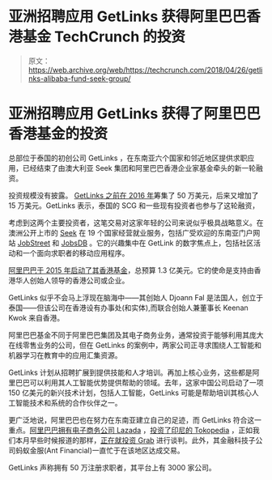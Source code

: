 # 亚洲招聘应用 GetLinks 获得阿里巴巴香港基金 TechCrunch 的投资

> 原文：<https://web.archive.org/web/https://techcrunch.com/2018/04/26/getlinks-alibaba-fund-seek-group/>

# 亚洲招聘应用 GetLinks 获得了阿里巴巴香港基金的投资

总部位于泰国的初创公司 GetLinks ，在东南亚六个国家和邻近地区提供求职应用，已经结束了由澳大利亚 Seek 集团和阿里巴巴香港企业家基金牵头的新一轮融资。

投资规模没有披露。 [GetLinks 之前在 2016 年](https://web.archive.org/web/20221208174601/https://techcrunch.com/2016/03/06/getlinks-raises-500k-to-connect-tech-talent-with-employers-in-southeast-asia/)筹集了 50 万美元，后来又增加了 15 万美元。GetLinks 表示，泰国的 SCG 和一些现有投资者也参与了这轮融资，

考虑到这两个主要投资者，这笔交易对这家年轻的公司来说似乎极具战略意义。在澳洲公开上市的 [Seek](https://web.archive.org/web/20221208174601/https://www.seek.com.au/about/) 在 19 个国家经营就业服务，包括广受欢迎的东南亚门户网站 [JobStreet](https://web.archive.org/web/20221208174601/https://www.jobstreet.com.sg/) 和 [JobsDB](https://web.archive.org/web/20221208174601/https://th.jobsdb.com/) 。它的兴趣集中在 GetLink 的数字焦点上，包括社区活动和一个面向求职者的移动应用程序。

[阿里巴巴于 2015 年启动了其香港基金](https://web.archive.org/web/20221208174601/https://techcrunch.com/2015/11/19/alibaba-launches-130m-fund-to-support-entrepreneurs-in-hong-kong/)，总预算 1.3 亿美元。它的使命是支持由香港华人创始人领导的香港公司或企业。

GetLinks 似乎不会马上浮现在脑海中——其创始人 Djoann Fal 是法国人，创立于泰国——但该公司在香港设有办事处(和实体),而联合创始人兼董事长 Keenan Kwok 来自香港。

阿里巴巴基金不同于阿里巴巴集团及其电子商务业务，通常投资于能够利用其庞大在线零售业务的公司，但在 GetLinks 的案例中，两家公司正寻求围绕人工智能和机器学习在教育中的应用汇集资源。

GetLinks 计划从招聘扩展到提供技能和人才培训。再加上核心业务，这些都是阿里巴巴可以利用其人工智能优势提供帮助的领域。去年，这家中国公司启动了一项 150 亿美元的新兴技术计划，包括人工智能，GetLinks 可能是帮助培训其核心人工智能技术和系统的合作伙伴之一。

更广泛地说，阿里巴巴也在努力在东南亚建立自己的足迹，而 GetLinks 符合这一重点。[阿里巴巴拥有电子商务公司 Lazada](https://web.archive.org/web/20221208174601/https://techcrunch.com/2018/03/18/alibaba-doubles-down-on-lazada/) ，[投资了印尼的 Tokopedia](https://web.archive.org/web/20221208174601/https://techcrunch.com/2017/08/17/alibaba-tokopedia/) ，正如我们本月早些时候报道的那样，[正在就投资 Grab](https://web.archive.org/web/20221208174601/https://techcrunch.com/2018/04/04/alibaba-grab/) 进行谈判。此外，其金融科技子公司蚂蚁金服(Ant Financial)一直忙于在该地区达成交易。

GetLinks 声称拥有 50 万注册求职者，其平台上有 3000 家公司。